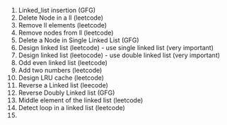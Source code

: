 1) Linked_list insertion (GFG)
2) Delete Node in a ll (leetcode)
3) Remove ll elements (leetcode)
4) Remove nodes from ll (leetcode)
5) Delete a Node in Single Linked List (GFG)
6) Design linked list (leetcode) - use single linked list (very important)
7) Design linked list (leetocode) - use double linked list (very important)
8) Odd even linked list (leetcode)
9) Add two numbers (leetcode)
10) Design LRU cache (leetcode)
11) Reverse a Linked list (leecode)
12) Reverse Doubly Linked list (GFG)
13) Middle element of the linked list (leetcode)
14) Detect loop in a linked list (leetcode)
15) 
